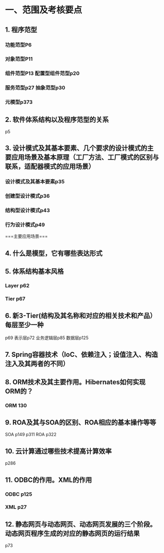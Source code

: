 # 一、范围及考核要点
## 1. 程序范型
### 功能范型P6
### 对象范型P11
### 组件范型P13  配置型组件范型p20
### 服务范型p27 抽象范型p30
### 元模型p373


## 2. 软件体系结构以及程序范型的关系
p5



## 3. 设计模式及其基本要素、几个要求的设计模式的主要应用场景及基本原理（工厂方法、工厂模式的区别与联系，适配器模式的应用场景）
### 设计模式及其基本要素p35
### 创建型设计模式p36
### 结构型设计模式p43
### 行为设计模式p49
===主要应用场景===


## 4. 什么是模型，它有哪些表达形式


## 5. 体系结构基本风格
### Layer p62
### Tier p67

## 6. 新3-Tier(结构及其名称和对应的相关技术和产品）每层至少一种
p69
表示层p72
业务逻辑层p85
数据层p125

## 7. Spring容器技术（loC、依赖注入；设值注入、构造注入及其两者的不同）


## 8. ORM技术及其主要作用。Hibernates如何实现ORM的？
### ORM 130

## 9. ROA及其与SOA的区别、ROA相应的基本操作等等
SOA p149 p311
ROA p322

## 10. 云计算通过哪些技术提高计算效率
p286

## 11. ODBC的作用。XML的作用
### ODBC p125
### XML p27

## 12. 静态网页与动态网页、动态网页发展的三个阶段。动态网页程序生成的对应的静态网页的运行结果
p73
